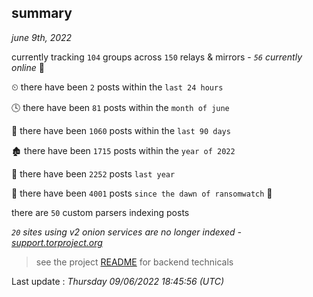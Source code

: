 
## summary
_june 9th, 2022_

currently tracking `104` groups across `150` relays & mirrors - _`56` currently online_ 📡

⏲ there have been `2` posts within the `last 24 hours`

🕓 there have been `81` posts within the `month of june`

📅 there have been `1060` posts within the `last 90 days`

🏚 there have been `1715` posts within the `year of 2022`

🚀 there have been `2252` posts `last year`

🦕 there have been `4001` posts `since the dawn of ransomwatch` 🐣

there are `50` custom parsers indexing posts

_`20` sites using v2 onion services are no longer indexed - [support.torproject.org](https://support.torproject.org/onionservices/v2-deprecation/)_

> see the project [README](https://github.com/jmousqueton/ransomwatch#readme) for backend technicals



Last update : _Thursday 09/06/2022 18:45:56 (UTC)_

